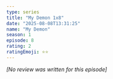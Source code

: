 ```yaml
---
type: series
title: "My Demon 1x8"
date: "2025-08-08T13:31:25"
name: "My Demon"
season: 1
episode: 8
rating: 2
ratingEmoji: ⭐️⭐️
---
```


*[No review was written for this episode]*
